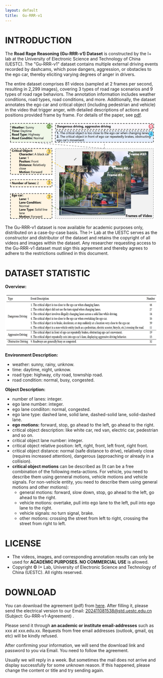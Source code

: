 ```yaml
---
layout: default
title:  Gu-RRR-v1
---
```

# INTRODUCTION
The **Road Rage Reasoning (Gu-RRR-v1) Dataset** is constructed by the I+ lab at the University of Electronic Science and Technology of China (UESTC). The "Gu-RRR-v1" dataset contains multiple external driving events recorded by dashcams, which pose dangers, aggression, or obstacles to the ego car, thereby eliciting varying degrees of anger in drivers.

The entire dataset comprises 81 videos (sampled at 2 frames per second, resulting in 2,299 images), covering 3 types of road rage scenarios and 9 types of road rage behaviors. The annotation information includes weather conditions, road types, road conditions, and more. Additionally, the dataset annotates the ego car and critical object (including pedestrian and vehicle) in the video that trigger anger, with detailed descriptions of actions and positions provided frame by frame. For details of the paper, see [pdf](./2503.11342v1.pdf).

<div align=center><img width="480" height="320" src="./annotations.png"/></div>
<!-- ![Branching](./annotations.png) -->

The Gu-RRR-v1 dataset is now available for academic purposes only, distributed on a case-by-case basis. The I+ Lab at the UESTC serves as the constructor and distributor of the dataset and retains the copyright of all videos and images within the dataset. Any researcher requesting access to the Gu-RRR-v1 dataset must sign this agreement and thereby agrees to adhere to the restrictions outlined in this document.

# DATASET STATISTIC

**Overview:**

<div align=center><img width="704" height="176" src="./number.png"/></div>

<!-- ![Branching](./dataset-statistic.png) -->

**Environment Description:**
  - weather: sunny, rainy, unknow.
  - time: daytime, night, unknow.
  - road type: highway, city road, township road.
  - road condition: normal, busy, congested.

**Object Description:**
  - number of lanes: integer.
  - ego lane number: integer.
  - ego lane condiiton: normal, congested.
  - ego lane type: dashed lane, solid lane, dashed-solid lane, solid-dashed lane.
  - **ego motions:** forward, stop, go ahead to the left, go ahead to the right.
  - critical object description: like white car, red van, electric car, pedestrian and so on.
  - critical object lane number: integer.
  - critical object relative position: left, right, front, left front, right front.
  - critical object distance: normal (safe distance to drive), relatively close (requires increased attention), dangerous (approaching or already in a collision).
  - **critical object motions** can be described as (It can be a free combination of the following meta-actions. For vehicle, you need to describe them using genneral motions, vehicle motions and vehicle signals. For non-vehicle entity, you need to describe them using general motions and other motions):
    - general motions: forward, slow down, stop, go ahead to the left, go ahead to the right.
    - vehicle motions: overtake, pull into ego lane to the left, pull into ego lane to the right.
    - vehicle signals: no turn signal, brake.
    - other motions: crossing the street from left to right, crossing the street from right to left. 

# LICENSE

*  The videos, images, and corresponding annotation results can only be used for **ACADEMIC PURPOSES. NO COMMERCIAL USE** is allowed.
*  Copyright © I+ Lab, University of Electronic Science and Technology of China (UESTC). All rights reserved.

# DOWNLOAD

You can download the agreement (pdf) from [here](./Gu-RRR-v1-AGREEMENT.pdf). After filling it, please send the electrical version to our Email: 202411081538@std.uestc.edu.cn (Subject: Gu-RRR-v1-Agreement) .

Please send it through **an academic or institute email-addresses** such as xxx at xxx.edu.xx. Requests from free email addresses (outlook, gmail, qq etc) will be kindly refused.

After confirming your information, we will send the download link and password to you via Email. You need to follow the agreement.

Usually we will reply in a week. But sometimes the mail does not arrive and display successfully for some unknown reason. If this happened, please change the content or title and try sending again.

